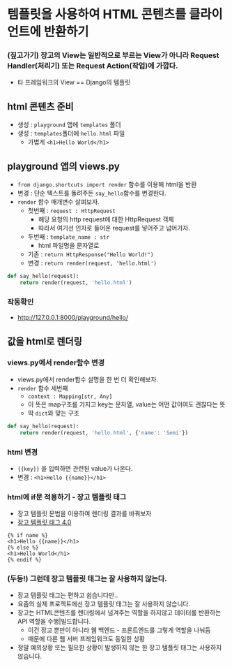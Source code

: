 # 템플릿을 사용하여 HTML 콘텐츠를 클라이언트에 반환하기

### (짚고가기) 장고의 View는 일반적으로 부르는 View가 아니라 Request Handler(처리기) 또는 Request Action(작업)에 가깝다.
- 타 프레임워크의 View == Django의 템플릿

## html 콘텐츠 준비
- 생성 : `playground` 앱에 `templates` 폴더
- 생성 : `templates`폴더에 `hello.html` 파일
    - 가볍게 `<h1>Hello World</h1>`

## playground 앱의 views.py
- `from django.shortcuts import render` 함수를 이용해 html을 반환
- 변경 : 단순 텍스트를 돌려주든 `say_hello`함수를 변경한다.
- `render` 함수 매개변수 살펴보자.
    - 첫번째 : `request : HttpRequest`
        - 해당 요청의 http request에 대한 HttpRequest 객체
        - 따라서 여기선 인자로 들어온 request를 넣어주고 넘어가자.
    - 두번째 : `template_name : str`
        - html 파일명을 문자열로
    - 기존 : `return HttpResponse("Hello World!")`
    - 변경 : `return render(request, 'hello.html')`

```python
def say_hello(request):
    return render(request, 'hello.html')
```

### 작동확인
- http://127.0.0.1:8000/playground/hello/


## 값을 html로 렌더링

### views.py에서 render함수 변경
- views.py에서 render함수 설명을 한 번 더 확인해보자.
- `render` 함수 세번째
    - `context : Mapping[str, Any]`
    - 이 뜻은 map구조를 가지고 key는 문자열, value는 어떤 값이여도 괜찮다는 뜻
    - 딱 `dict`와 맞는 구조
```python
def say_hello(request):
    return render(request, 'hello.html', {'name': 'Semi'})
```

### html 변경
- `{{key}}` 을 입력하면 관련된 value가 나온다.
- 변경 : `<h1>Hello {{name}}</h1>`

### html에 if문 적용하기 - 장고 템플릿 태그
- 장고 템플릿 문법을 이용하여 렌더링 결과를 바꿔보자
- [장고 템플릿 태그 4.0](https://docs.djangoproject.com/ko/4.0/ref/templates/builtins/)

```
{% if name %}
<h1>Hello {{name}}</h1>
{% else %}
<h1>Hello World</h1>
{% endif %}
```

### (두둥!) 그런데 장고 템플릿 태그는 잘 사용하지 않는다.
- 장고 템플릿 태그는 편하고 쉽습니다만..
- 요즘의 실제 프로젝트에선 장고 템플릿 태그는 잘 사용하지 않습니다.
- 장고는 HTML콘텐츠를 렌더링에서 넘겨주는 역할을 하지않고 데이터를 반환하는 API 역할을 수행|빌드합니다.
    - 이건 장고 뿐만이 아니라 웹 백엔드 - 프론트엔드를 그렇게 역할을 나눠둠
    - 때문에 다른 웹 서버 프레임워크도 동일한 상황
- 정말 예외상황 또는 필요한 상황이 발생하지 않는 한 장고 템플릿 태그는 사용하지 않습니다.